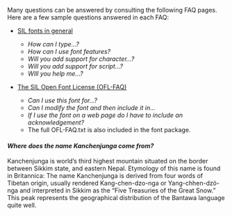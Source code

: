 
Many questions can be answered by consulting the following FAQ pages. Here are a few sample questions answered in each FAQ:

- [SIL fonts in general](http://software.sil.org/fonts/faq)
    - *How can I type...?*
    - *How can I use font features?*
    - *Will you add support for character...?*
    - *Will you add support for script...?*
    - *WIll you help me...?*

- [The SIL Open Font License (OFL-FAQ)](https://scripts.sil.org/OFL-FAQ_web)
    - *Can I use this font for...?*
    - *Can I modify the font and then include it in...*
    - *If I use the font on a web page do I have to include an acknowledgement?*
    - The full OFL-FAQ.txt is also included in the font package.


#### *Where does the name Kanchenjunga come from?*

Kanchenjunga is world’s third highest mountain situated on the border between Sikkim state, and eastern Nepal. Etymology of this name is found in Britannica: The name Kanchenjunga is derived from four words of Tibetan origin, usually rendered Kang-chen-dzo-nga or Yang-chhen-dzö-nga and interpreted in Sikkim as the “Five Treasuries of the Great Snow.” This peak represents the geographical distribution of the Bantawa language quite well.

